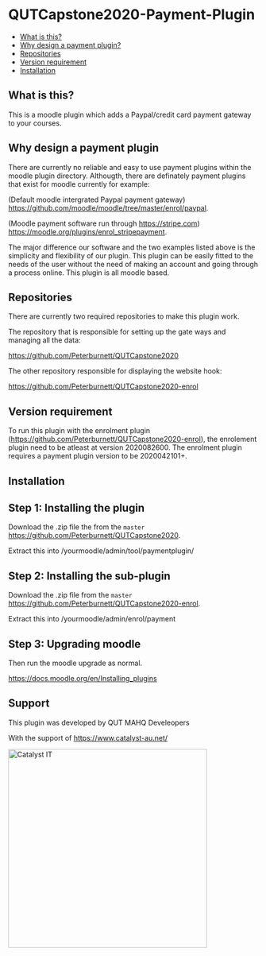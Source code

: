 # QUTCapstone2020-Payment-Plugin

* [What is this?](#what-is-this)
* [Why design a payment plugin?](#Why-design-a-payment-plugin)
* [Repositories](#Repositories)
* [Version requirement](#Version-requirement)
* [Installation](#installation)

## What is this?
This is a moodle plugin which adds a Paypal/credit card payment gateway to your courses.

## Why design a payment plugin
There are currently no reliable and easy to use payment plugins within the moodle plugin directory.
Althougth, there are definately payment plugins that exist for moodle currently for example:

(Default moodle intergrated Paypal payment gateway) https://github.com/moodle/moodle/tree/master/enrol/paypal.

(Moodle payment software run through https://stripe.com) https://moodle.org/plugins/enrol_stripepayment.

The major difference our software and the two examples listed above is the simplicity and flexibility of our plugin.
This plugin can be easily fitted to the needs of the user without the need of making an account and going through a process online.
This plugin is all moodle based.

## Repositories
There are currently two required repositories to make this plugin work.

The repository that is responsible for setting up the gate ways and managing all the data:

https://github.com/Peterburnett/QUTCapstone2020 

The other repository responsible for displaying the website hook:

https://github.com/Peterburnett/QUTCapstone2020-enrol

## Version requirement

To run this plugin with the enrolment plugin (https://github.com/Peterburnett/QUTCapstone2020-enrol), the enrolement plugin need to be atleast at version 2020082600.
The enrolment plugin  requires a payment plugin version to be 2020042101+.

## Installation

Step 1: Installing the plugin
-------------------------------
Download the .zip file the from the `master` https://github.com/Peterburnett/QUTCapstone2020.

Extract this into /yourmoodle/admin/tool/paymentplugin/

Step 2: Installing the sub-plugin
-------------------------------
Download the .zip file from the `master` https://github.com/Peterburnett/QUTCapstone2020-enrol.

Extract this into /yourmoodle/admin/enrol/payment

Step 3: Upgrading moodle
-------------------------------
Then run the moodle upgrade as normal.

https://docs.moodle.org/en/Installing_plugins

## Support

This plugin was developed by QUT MAHQ Develeopers 

With the support of 
https://www.catalyst-au.net/

<img alt="Catalyst IT" src="https://cdn.rawgit.com/CatalystIT-AU/moodle-auth_saml2/master/pix/catalyst-logo.svg" width="400">
